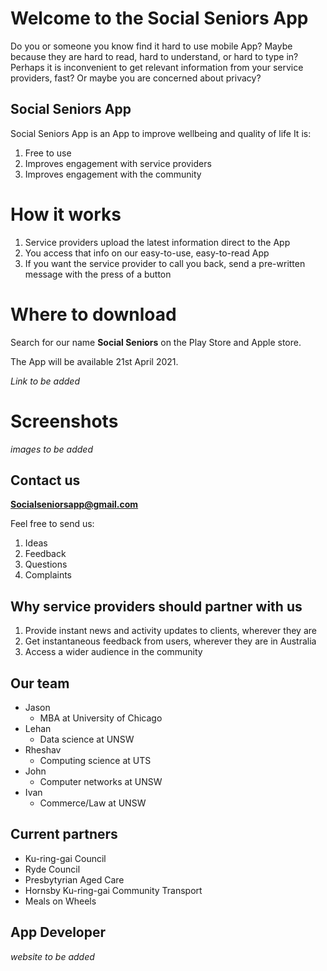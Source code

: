 # Welcome to the Social Seniors App

Do you or someone you know find it hard to use mobile App? Maybe because they are hard to read, hard to understand, or hard to type in?
Perhaps it is inconvenient to get relevant information from your service providers, fast?
Or maybe you are concerned about privacy?

## Social Seniors App

Social Seniors App is an App to improve wellbeing and quality of life
It is:
1. Free to use
2. Improves engagement with service providers
3. Improves engagement with the community

# How it works

1. Service providers upload the latest information direct to the App
2. You access that info on our easy-to-use, easy-to-read App
3. If you want the service provider to call you back, send a pre-written message with the press of a button


# Where to download

Search for our name **Social Seniors** on the Play Store and Apple store. 

The App will be available 21st April 2021.

_Link to be added_

# Screenshots

_images to be added_


## Contact us

 **Socialseniorsapp@gmail.com**

Feel free to send us:
1. Ideas
2. Feedback
3. Questions
4. Complaints


## Why service providers should partner with us


1. Provide instant news and activity updates to clients, wherever they are
2. Get instantaneous feedback from users, wherever they are in Australia
3. Access a wider audience in the community



## Our team

- Jason
  - MBA at University of Chicago
- Lehan
  - Data science at UNSW
- Rheshav
  - Computing science at UTS
- John
  - Computer networks at UNSW
- Ivan
  - Commerce/Law at UNSW





## Current partners

- Ku-ring-gai Council
- Ryde Council
- Presbytyrian Aged Care
- Hornsby Ku-ring-gai Community Transport
- Meals on Wheels


## App Developer

_website to be added_


